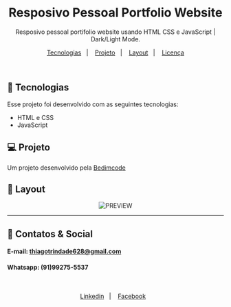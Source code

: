 <h1 align="center"> Resposivo Pessoal Portfolio Website </h1>

<p align="center">
Resposivo pessoal portifolio website usando HTML CSS e JavaScript | Dark/Light Mode.
</p>

<p align="center">
  <a href="#-tecnologias">Tecnologias</a>&nbsp;&nbsp;&nbsp;|&nbsp;&nbsp;&nbsp;
  <a href="#-projeto">Projeto</a>&nbsp;&nbsp;&nbsp;|&nbsp;&nbsp;&nbsp;
  <a href="#-layout">Layout</a>&nbsp;&nbsp;&nbsp;|&nbsp;&nbsp;&nbsp;
  <a href="#memo-licença">Licença</a>
</p>

<br>

## 🚀 Tecnologias

Esse projeto foi desenvolvido com as seguintes tecnologias:

- HTML e CSS
- JavaScript

## 💻 Projeto

Um projeto desenvolvido pela [Bedimcode](https://www.youtube.com/watch?v=27JtRAI3QO8)

## 🔖 Layout

<p align="center">
  <img alt="PREVIEW" src="https://uploaddeimagens.com.br/images/004/067/179/original/preview.png?1666192537">
</p>

---

## 📲 Contatos & Social

#### E-mail: thiagotrindade628@gmail.com

#### Whatsapp: (91)99275-5537

<br>

<p align="center">
  <a href="https://www.linkedin.com/in/thiago-trindade-351892208/">Linkedin</a>&nbsp;&nbsp;&nbsp;|&nbsp;&nbsp;&nbsp;
  <a href="https://www.facebook.com/thiago.trindade.902">Facebook</a>&nbsp;&nbsp;&nbsp;

</p>
